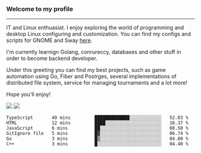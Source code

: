 ### Welcome to my profile

---

IT and Linux enthuasiat. I enjoy exploring the world of programming and desktop Linux configuring and customization. You can find my configs and scripts for GNOME and Sway [here](https://github.com/uroborosq/mess-of-linux-configurations).

I'm currently learnign Golang, conrureccy, databases and other stuff in order to become backend developer.

Under this greeting you can find my best projects, such as game automation using Go, Fiber and Postrges, several implementations of distributed file system, service for managing tournaments and a lot more!

Hope you'll enjoy!

<!-- <div display="block">
 	<img align="left" width="48%" alt="isocalendar" src=".github/metrics/isocalendar_metrics.svg" />
	<img align="center" width="48%" alt="contributions" src=".github/metrics/contributions_metrics.svg" />
	<img align="center" alt="languages" src=".github/metrics/languages_metrics.svg" />
</div> -->

![](https://komarev.com/ghpvc/?username=uroborosq&color=success&style=flat-square)
![](https://img.shields.io/github/last-commit/uroborosq/uroborosq?label=Profile%20updated&style=flat-square)
<!--START_SECTION:waka-->

```text
TypeScript       40 mins         █████████████░░░░░░░░░░░░   52.03 %
HTML             12 mins         ████░░░░░░░░░░░░░░░░░░░░░   16.37 %
JavaScript       6 mins          ██░░░░░░░░░░░░░░░░░░░░░░░   08.50 %
GitIgnore file   5 mins          █▓░░░░░░░░░░░░░░░░░░░░░░░   06.74 %
Go               3 mins          █▒░░░░░░░░░░░░░░░░░░░░░░░   04.80 %
C++              3 mins          █░░░░░░░░░░░░░░░░░░░░░░░░   04.40 %
```

<!--END_SECTION:waka-->
